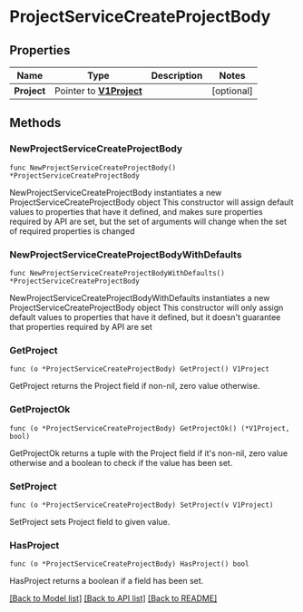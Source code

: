 # ProjectServiceCreateProjectBody

## Properties

Name | Type | Description | Notes
------------ | ------------- | ------------- | -------------
**Project** | Pointer to [**V1Project**](V1Project.md) |  | [optional] 

## Methods

### NewProjectServiceCreateProjectBody

`func NewProjectServiceCreateProjectBody() *ProjectServiceCreateProjectBody`

NewProjectServiceCreateProjectBody instantiates a new ProjectServiceCreateProjectBody object
This constructor will assign default values to properties that have it defined,
and makes sure properties required by API are set, but the set of arguments
will change when the set of required properties is changed

### NewProjectServiceCreateProjectBodyWithDefaults

`func NewProjectServiceCreateProjectBodyWithDefaults() *ProjectServiceCreateProjectBody`

NewProjectServiceCreateProjectBodyWithDefaults instantiates a new ProjectServiceCreateProjectBody object
This constructor will only assign default values to properties that have it defined,
but it doesn't guarantee that properties required by API are set

### GetProject

`func (o *ProjectServiceCreateProjectBody) GetProject() V1Project`

GetProject returns the Project field if non-nil, zero value otherwise.

### GetProjectOk

`func (o *ProjectServiceCreateProjectBody) GetProjectOk() (*V1Project, bool)`

GetProjectOk returns a tuple with the Project field if it's non-nil, zero value otherwise
and a boolean to check if the value has been set.

### SetProject

`func (o *ProjectServiceCreateProjectBody) SetProject(v V1Project)`

SetProject sets Project field to given value.

### HasProject

`func (o *ProjectServiceCreateProjectBody) HasProject() bool`

HasProject returns a boolean if a field has been set.


[[Back to Model list]](../README.md#documentation-for-models) [[Back to API list]](../README.md#documentation-for-api-endpoints) [[Back to README]](../README.md)



